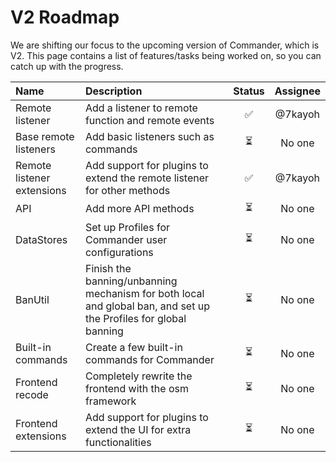 # V2 Roadmap

We are shifting our focus to the upcoming version of Commander, which is V2. This page contains a list of features/tasks being worked on, so you can catch up with the progress.

| Name | Description | Status | Assignee |
|:-|:-|:-:|:-:|
| Remote listener | Add a listener to remote function and remote events | ✅ | @7kayoh |
| Base remote listeners | Add basic listeners such as commands | ⏳ | No one |
| Remote listener extensions | Add support for plugins to extend the remote listener for other methods | ✅  | @7kayoh |
| API | Add more API methods | ⏳ | No one |
| DataStores | Set up Profiles for Commander user configurations | ⏳ | No one |
| BanUtil | Finish the banning/unbanning mechanism for both local and global ban, and set up the Profiles for global banning | ⏳ | No one |
| Built-in commands | Create a few built-in commands for Commander | ⏳ | No one |
| Frontend recode | Completely rewrite the frontend with the osm framework | ⏳ | No one |
| Frontend extensions | Add support for plugins to extend the UI for extra functionalities | ⏳  | No one |